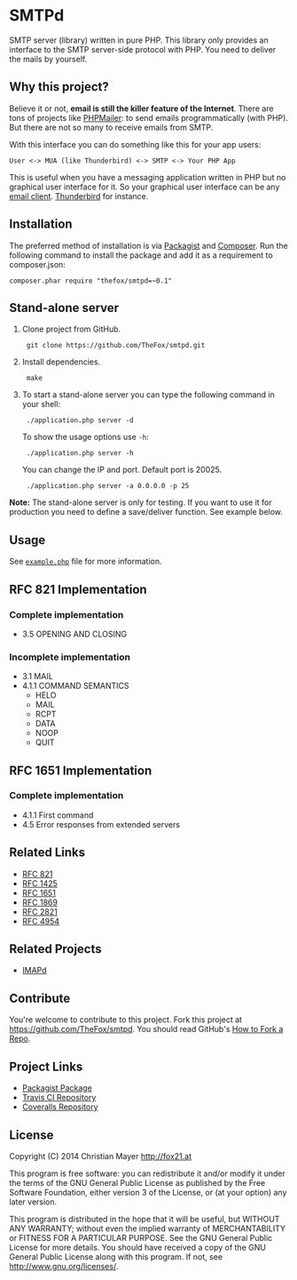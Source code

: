 # SMTPd

SMTP server (library) written in pure PHP. This library only provides an interface to the SMTP server-side protocol with PHP. You need to deliver the mails by yourself.

## Why this project?

Believe it or not, **email is still the killer feature of the Internet**. There are tons of projects like [PHPMailer](https://github.com/PHPMailer/PHPMailer): to send emails programmatically (with PHP). But there are not so many to receive emails from SMTP.

With this interface you can do something like this for your app users:

	User <-> MUA (like Thunderbird) <-> SMTP <-> Your PHP App

This is useful when you have a messaging application written in PHP but no graphical user interface for it. So your graphical user interface can be any [email client](http://en.wikipedia.org/wiki/Email_client). [Thunderbird](https://www.mozilla.org/en-US/thunderbird/) for instance.

## Installation

The preferred method of installation is via [Packagist](https://packagist.org/packages/thefox/smtpd) and [Composer](https://getcomposer.org/). Run the following command to install the package and add it as a requirement to composer.json:

	composer.phar require "thefox/smtpd=~0.1"

## Stand-alone server

1. Clone project from GitHub.

		git clone https://github.com/TheFox/smtpd.git

2. Install dependencies.

		make

3. To start a stand-alone server you can type the following command in your shell:

		./application.php server -d
	
	To show the usage options use `-h`:
	
		./application.php server -h

	You can change the IP and port. Default port is 20025.
	
		./application.php server -a 0.0.0.0 -p 25

**Note:** The stand-alone server is only for testing. If you want to use it for production you need to define a save/deliver function. See example below.

## Usage

See [`example.php`](example.php) file for more information.

## RFC 821 Implementation

### Complete implementation

- 3.5 OPENING AND CLOSING

### Incomplete implementation

- 3.1 MAIL
- 4.1.1 COMMAND SEMANTICS
	- HELO
	- MAIL
	- RCPT
	- DATA
	- NOOP
	- QUIT

## RFC 1651 Implementation

### Complete implementation

- 4.1.1 First command
- 4.5 Error responses from extended servers

## Related Links

- [RFC 821](https://tools.ietf.org/html/rfc821)
- [RFC 1425](https://tools.ietf.org/html/rfc1425)
- [RFC 1651](https://tools.ietf.org/html/rfc1651)
- [RFC 1869](https://tools.ietf.org/html/rfc1869)
- [RFC 2821](https://tools.ietf.org/html/rfc2821)
- [RFC 4954](https://tools.ietf.org/html/rfc4954)

## Related Projects

- [IMAPd](https://github.com/TheFox/imapd)

## Contribute

You're welcome to contribute to this project. Fork this project at <https://github.com/TheFox/smtpd>. You should read GitHub's [How to Fork a Repo](https://help.github.com/articles/fork-a-repo).

## Project Links

- [Packagist Package](https://packagist.org/packages/thefox/smtpd)
- [Travis CI Repository](https://travis-ci.org/TheFox/smtpd)
- [Coveralls Repository](https://coveralls.io/r/TheFox/smtpd)

## License

Copyright (C) 2014 Christian Mayer <http://fox21.at>

This program is free software: you can redistribute it and/or modify it under the terms of the GNU General Public License as published by the Free Software Foundation, either version 3 of the License, or (at your option) any later version.

This program is distributed in the hope that it will be useful, but WITHOUT ANY WARRANTY; without even the implied warranty of MERCHANTABILITY or FITNESS FOR A PARTICULAR PURPOSE. See the GNU General Public License for more details. You should have received a copy of the GNU General Public License along with this program. If not, see <http://www.gnu.org/licenses/>.
